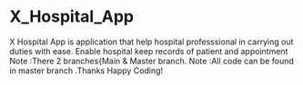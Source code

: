 # X_Hospital_App
X Hospital  App is application that help hospital  professsional in carrying out duties with ease. Enable hospital keep records of patient and appointment
Note :There 2 branches{Main & Master branch.
Note :All code can be found in master branch  .Thanks Happy Coding!
